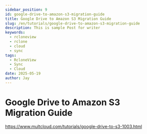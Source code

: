 ```yaml
---
sidebar_position: 9
id: google-drive-to-amazon-s3-migration-guide
title: Google Drive to Amazon S3 Migration Guide
slug: /en/tutorials/google-drive-to-amazon-s3-migration-guide
description: This is sample Post for writer
keywords:
  - rcloneview
  - rclone
  - cloud
  - sync
tags:
  - RcloneView
  - Sync
  - Cloud
date: 2025-05-19
author: Jay
---
```

# Google Drive to Amazon S3 Migration Guide

https://www.multcloud.com/tutorials/google-drive-to-s3-1003.html